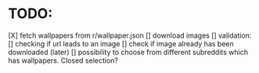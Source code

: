 # TODO:

[X] fetch wallpapers from r/wallpaper.json
[] download images
[] validation: 
  [] checking if url leads to an image
  [] check if image already has been downloaded (later)
[] possibility to choose from different subreddits which has wallpapers. Closed selection?

